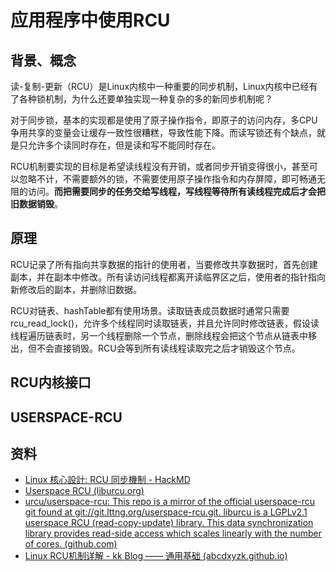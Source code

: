 # 应用程序中使用RCU

## 背景、概念

​		读-复制-更新（RCU）是Linux内核中一种重要的同步机制，Linux内核中已经有了各种锁机制，为什么还要单独实现一种复杂的多的新同步机制呢？

​		对于同步锁，基本的实现都是使用了原子操作指令，即原子的访问内存，多CPU争用共享的变量会让缓存一致性很糟糕，导致性能下降。而读写锁还有个缺点，就是只允许多个读同时存在，但是读和写不能同时存在。

​		RCU机制要实现的目标是希望读线程没有开销，或者同步开销变得很小，甚至可以忽略不计，不需要额外的锁，不需要使用原子操作指令和内存屏障，即可畅通无阻的访问。**而把需要同步的任务交给写线程，写线程等待所有读线程完成后才会把旧数据销毁**。

## 原理

​		RCU记录了所有指向共享数据的指针的使用者，当要修改共享数据时，首先创建副本，并在副本中修改。所有读访问线程都离开读临界区之后，使用者的指针指向新修改后的副本，并删除旧数据。

​		RCU对链表、hashTable都有使用场景。读取链表成员数据时通常只需要rcu_read_lock()，允许多个线程同时读取链表，并且允许同时修改链表，假设读线程遍历链表时，另一个线程删除一个节点，删除线程会把这个节点从链表中移出，但不会直接销毁。RCU会等到所有读线程读取完之后才销毁这个节点。

## RCU内核接口

## USERSPACE-RCU

## 资料

- [Linux 核心設計: RCU 同步機制 - HackMD](https://hackmd.io/@sysprog/linux-rcu)
- [Userspace RCU (liburcu.org)](https://liburcu.org/)
- [urcu/userspace-rcu: This repo is a mirror of the official userspace-rcu git found at git://git.lttng.org/userspace-rcu.git. liburcu is a LGPLv2.1 userspace RCU (read-copy-update) library. This data synchronization library provides read-side access which scales linearly with the number of cores. (github.com)](https://github.com/urcu/userspace-rcu)
- [Linux RCU机制详解 - kk Blog —— 通用基础 (abcdxyzk.github.io)](https://abcdxyzk.github.io/blog/2015/07/31/kernel-sched-rcu/)

